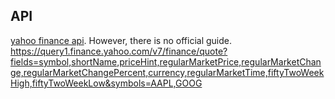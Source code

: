
## API
[yahoo finance api](https://query1.finance.yahoo.com/v8/finance/chart/AAPL?interval=1d). However, there is no official guide.
https://query1.finance.yahoo.com/v7/finance/quote?fields=symbol,shortName,priceHint,regularMarketPrice,regularMarketChange,regularMarketChangePercent,currency,regularMarketTime,fiftyTwoWeekHigh,fiftyTwoWeekLow&symbols=AAPL,GOOG
